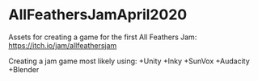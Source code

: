# AllFeathersJamApril2020
 Assets for creating a game for the first All Feathers Jam: https://itch.io/jam/allfeathersjam

Creating a jam game most likely using:
+Unity
+Inky
+SunVox
+Audacity
+Blender
